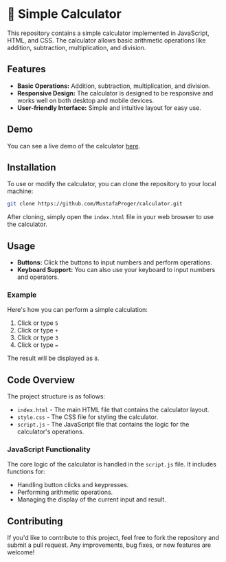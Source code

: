 # 📱 Simple Calculator

This repository contains a simple calculator implemented in JavaScript, HTML, and CSS. The calculator allows basic arithmetic operations like addition, subtraction, multiplication, and division.

## Features

- **Basic Operations:** Addition, subtraction, multiplication, and division.
- **Responsive Design:** The calculator is designed to be responsive and works well on both desktop and mobile devices.
- **User-friendly Interface:** Simple and intuitive layout for easy use.

## Demo

You can see a live demo of the calculator [here](https://mustafaproger.github.io/calculator/dist).

## Installation

To use or modify the calculator, you can clone the repository to your local machine:

```bash
git clone https://github.com/MustafaProger/calculator.git
```

After cloning, simply open the `index.html` file in your web browser to use the calculator.

## Usage

- **Buttons:** Click the buttons to input numbers and perform operations.
- **Keyboard Support:** You can also use your keyboard to input numbers and operators.

### Example

Here's how you can perform a simple calculation:

1. Click or type `5`
2. Click or type `+`
3. Click or type `3`
4. Click or type `=`

The result will be displayed as `8`.

## Code Overview

The project structure is as follows:

- `index.html` - The main HTML file that contains the calculator layout.
- `style.css` - The CSS file for styling the calculator.
- `script.js` - The JavaScript file that contains the logic for the calculator's operations.

### JavaScript Functionality

The core logic of the calculator is handled in the `script.js` file. It includes functions for:

- Handling button clicks and keypresses.
- Performing arithmetic operations.
- Managing the display of the current input and result.

## Contributing

If you'd like to contribute to this project, feel free to fork the repository and submit a pull request. Any improvements, bug fixes, or new features are welcome!
